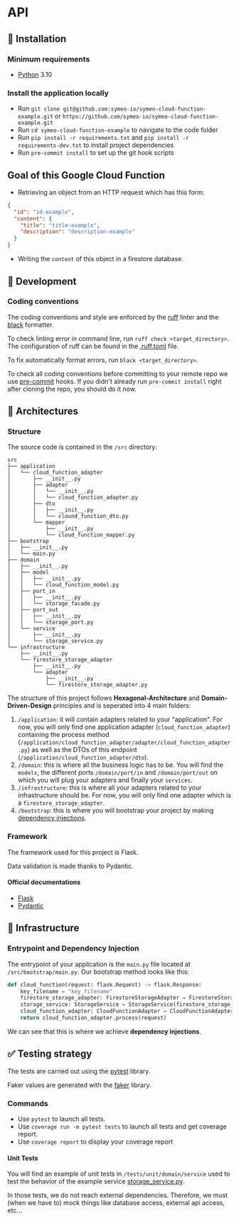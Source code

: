 # API

## :construction: Installation

### Minimum requirements

- [Python](https://www.python.org/) 3.10

### Install the application locally

- Run `git clone git@github.com:symeo-io/symeo-cloud-function-example.git` or `https://github.com/symeo-io/symeo-cloud-function-example.git`
- Run `cd symeo-cloud-function-example` to navigate to the code folder
- Run `pip install -r requirements.txt` and `pip install -r requirements-dev.txt` to install project dependencies
- Run `pre-commit install` to set up the git hook scripts

## Goal of this Google Cloud Function

- Retrieving an object from an HTTP request which has this form:

```json
{
  "id": "id-example",
  "content": {
    "title": "title-example",
    "description": "description-example"
  }
}
```

- Writing the `content` of this object in a firestore database.

## :wrench: Development

### Coding conventions

The coding conventions and style are enforced by the [ruff](https://beta.ruff.rs/docs/) linter and the [black](https://github.com/psf/black) formatter.

To check linting error in command line, run `ruff check <target_directory>`. The configuration of ruff can be found in the [.ruff.toml](./.ruff.toml) file.

To fix automatically format errors, run `black <target_directory>`.

To check all coding conventions before committing to your remote repo we use [pre-commit](https://pre-commit.com/) hooks. If you didn't already run `pre-commit install` right after cloning the repo, you should do it now.

## :office: Architectures

### Structure

The source code is contained in the `/src` directory:

```text
src
├── application
│   └── cloud_function_adapter
│       ├── __init__.py
│       ├── adapter
│       │   └── __init__.py
│       │   └── cloud_function_adapter.py
│       ├── dto
│       │   ├── __init__.py
│       │   └── clound_function_dto.py
│       └── mapper
│           ├── __init__.py
│           └── cloud_function_mapper.py
├── bootstrap
│   ├── __init__.py
│   └── main.py
├── domain
│   ├── __init__.py
│   ├── model
│   │   ├── __init__.py
│   │   └── cloud_function_model.py
│   ├── port_in
│   │   ├── __init__.py
│   │   └── storage_facade.py
│   ├── port_out
│   │   ├── __init__.py
│   │   └── storage_port.py
│   └── service
│       ├── __init__.py
│       └── storage_service.py
└── infrastructure
    ├── __init__.py
    └── firestore_storage_adapter
        ├── __init__.py
        └── adapter
            ├── __init__.py
            └── firestore_storage_adapter.py
```

The structure of this project follows **Hexagonal-Architecture** and **Domain-Driven-Design** principles and is seperated into 4 main folders:
1. `/application`: it will contain adapters related to your "application". For now, you will only find one application adapter (`cloud_function_adapter`) containing
the process method (`/application/cloud_function_adapter/adapter/cloud_function_adapter.py`) as well as the DTOs of this endpoint (`/application/cloud_function_adapter/dto`).
2. `/domain`: this is where all the business logic has to be. You will find the `models`, the different ports `/domain/port/in` and `/domain/port/out` on which you will plug your adapters and finally your `services`.
3. `/infrastructure`: this is where all your adapters related to your infrastructure should be. For now, you will only find one adapter which is a `firestore_storage_adapter`.
4. `/bootstrap`: this is where you will bootstrap your project by making [dependency injections](#entrypoint-and-dependency-injection).

### Framework

The framework used for this project is Flask.

Data validation is made thanks to Pydantic.

#### Official documentations

- [Flask](https://flask.palletsprojects.com/en/2.3.x/)
- [Pydantic](https://docs.pydantic.dev/latest/)

## :rocket: Infrastructure

### Entrypoint and Dependency Injection

The entrypoint of your application is the `main.py` file located at `/src/bootstrap/main.py`. Our bootstrap method looks like this:

```python
def cloud_function(request: flask.Request) -> flask.Response:
    key_filename = "key_filename"
    firestore_storage_adapter: FirestoreStorageAdapter = FirestoreStorageAdapter(key_filename)
    storage_service: StorageService = StorageService(firestore_storage_adapter)
    cloud_function_adapter: CloudFunctionAdapter = CloudFunctionAdapter(storage_service)
    return cloud_function_adapter.process(request)
```

We can see that this is where we achieve **dependency injections**.

## :white_check_mark: Testing strategy

The tests are carried out using the [pytest](https://docs.pytest.org/en/7.3.x/) library.

Faker values are generated with the [faker](https://faker.readthedocs.io/en/master/) library.

### Commands

- Use `pytest` to launch all tests.
- Use `coverage run -m pytest tests` to launch all tests and get coverage report.
- Use `coverage report` to display your coverage report

#### Unit Tests

You will find an example of unit tests in `/tests/unit/domain/service` used to test the behavior of the example service [storage_service.py](./src/domain/service/storage_service.py).

In those tests, we do not reach external dependencies. Therefore, we must (when we have to) mock things like database access, external api access, etc...
